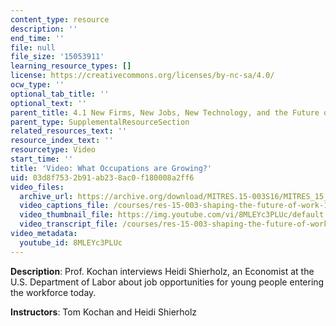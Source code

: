 ```yaml
---
content_type: resource
description: ''
end_time: ''
file: null
file_size: '15053911'
learning_resource_types: []
license: https://creativecommons.org/licenses/by-nc-sa/4.0/
ocw_type: ''
optional_tab_title: ''
optional_text: ''
parent_title: 4.1 New Firms, New Jobs, New Technology, and the Future of Work
parent_type: SupplementalResourceSection
related_resources_text: ''
resource_index_text: ''
resourcetype: Video
start_time: ''
title: 'Video: What Occupations are Growing?'
uid: 03d8f753-2b91-ab23-8ac0-f180008a2ff6
video_files:
  archive_url: https://archive.org/download/MITRES.15-003S16/MITRES_15_003S16_4-1-2_360p.mp4
  video_captions_file: /courses/res-15-003-shaping-the-future-of-work-15-662x-spring-2016/7c8e9aceaf835b5287c91a089a02fc7e_8MLEYc3PLUc.vtt
  video_thumbnail_file: https://img.youtube.com/vi/8MLEYc3PLUc/default.jpg
  video_transcript_file: /courses/res-15-003-shaping-the-future-of-work-15-662x-spring-2016/ef8b6eaa46b2c8f544d0fa6063b95e21_8MLEYc3PLUc.pdf
video_metadata:
  youtube_id: 8MLEYc3PLUc
---
```


**Description**: Prof. Kochan interviews Heidi Shierholz, an Economist at the U.S. Department of Labor about job opportunities for young people entering the workforce today.

**Instructors**: Tom Kochan and Heidi Shierholz

